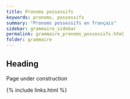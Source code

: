 ```yaml
---
title: Pronoms possessifs
keywords: pronoms, possessifs
summary: "Pronoms possessifs en français"
sidebar: grammaire_sidebar
permalink: grammaire_pronoms_possessifs.html
folder: grammaire
---
```


## Heading

Page under construction

{% include links.html %}
